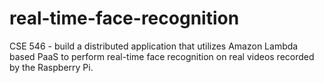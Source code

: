 # real-time-face-recognition
CSE 546 - build a distributed application that utilizes Amazon Lambda based PaaS to perform real-time face recognition on real videos recorded by the Raspberry Pi.
